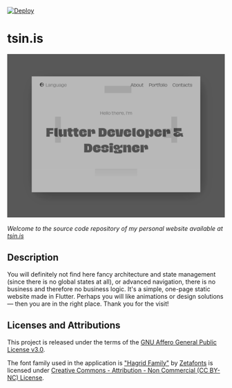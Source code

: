 [![Deploy](https://github.com/tsinis/tsinis.github.io/actions/workflows/deploy.yaml/badge.svg)](https://github.com/tsinis/tsinis.github.io/actions/workflows/deploy.yaml)

# tsin.is

![Screenshot](screenshot.gif)

*Welcome to the source code repository of my personal website available at [tsin.is](https://tsin.is)*

## Description

You will definitely not find here fancy architecture and state management (since there is no global states at all), or advanced navigation, there is no business and therefore no business logic. It's a simple, one-page static website made in Flutter. Perhaps you will like animations or design solutions — then you are in the right place. Thank you for the visit!

## Licenses and Attributions

This project is released under the terms of the [GNU Affero General Public License v3.0](./LICENSE).

The font family used in the application is ["Hagrid Family"](https://www.zetafonts.com/collection/3760) by [Zetafonts](https://www.zetafonts.com) is licensed under [Creative Commons - Attribution - Non Commercial (CC BY-NC) License](./third-party/fonts/Hagrid/Hagrid-Family-CC-BY-NCLicensepdf.pdf).
